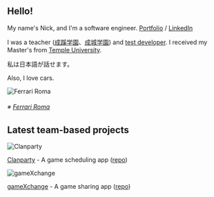## Hello!

My name's Nick, and I'm a software engineer. [Portfolio](https://unruffled-carson-bab759.netlify.app/ "Nick Roma's Portfolio") / [LinkedIn](https://www.linkedin.com/in/nikoandpiko/ "LinkedIn")

I was a teacher ([成蹊学園](https://www.seikei.ac.jp/gakuen/ "成蹊学園")、[成城学園](https://www.seijogakuen.ed.jp/chukou/ "成城学園")) and [test developer](https://www.benesse.co.jp/gtec/ "GTEC"). I received my Master's from [Temple University](https://www.tuj.ac.jp/tesol/index.html "Temple TESOL Program").

私は日本語が話せます。

Also, I love cars.

![Ferrari Roma](https://car.watch.impress.co.jp/img/car/docs/1257/488/01_l.jpg?crop=0.587xw:0.440xh;0.151xw,0.418xh&resize=400:* "Ferrari Roma")

###### ※ [Ferrari Roma](https://www.ferrari.com/en-PS/auto/ferrari-roma "Ferrari Roma")

## Latest team-based projects

![Clanparty](https://live.staticflickr.com/65535/50926173206_19d2679393.jpg "Clanparty") 

[Clanparty](http://www.clanparty.net/ "clanparty") - A game scheduling app ([repo](https://github.com/nikoandpiko/clanparty "clanparty"))

![gameXchange](https://live.staticflickr.com/65535/50911153543_da124cfc24.jpg "gameXchange")

[gameXchange](https://gamexxxchange.herokuapp.com/ "gameXchange") - A game sharing app ([repo](https://github.com/nikoandpiko/gamexchange))

<!--
## And a solo project

![topShelf](https://live.staticflickr.com/65535/50918372742_388c21b50d.jpg "topShelf")

[topShelf](https://top-shelf.herokuapp.com/ "topShelf") - A place to save your favorite original cocktails ([repo](https://github.com/nikoandpiko/rails-mister-cocktail))
 -->
